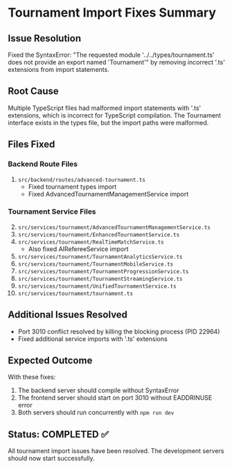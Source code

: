 # Tournament Import Fixes Summary

## Issue Resolution

Fixed the SyntaxError: "The requested module '../../types/tournament.ts' does not provide an export named 'Tournament'" by removing incorrect '.ts' extensions from import statements.

## Root Cause

Multiple TypeScript files had malformed import statements with '.ts' extensions, which is incorrect for TypeScript compilation. The Tournament interface exists in the types file, but the import paths were malformed.

## Files Fixed

### Backend Route Files

1. `src/backend/routes/advanced-tournament.ts`
   - Fixed tournament types import
   - Fixed AdvancedTournamentManagementService import

### Tournament Service Files

2. `src/services/tournament/AdvancedTournamentManagementService.ts`
3. `src/services/tournament/EnhancedTournamentService.ts`
4. `src/services/tournament/RealTimeMatchService.ts`
   - Also fixed AIRefereeService import
5. `src/services/tournament/TournamentAnalyticsService.ts`
6. `src/services/tournament/TournamentMobileService.ts`
7. `src/services/tournament/TournamentProgressionService.ts`
8. `src/services/tournament/TournamentStreamingService.ts`
9. `src/services/tournament/UnifiedTournamentService.ts`
10. `src/services/tournament/tournament.ts`

## Additional Issues Resolved

- Port 3010 conflict resolved by killing the blocking process (PID 22964)
- Fixed additional service imports with '.ts' extensions

## Expected Outcome

With these fixes:

1. The backend server should compile without SyntaxError
2. The frontend server should start on port 3010 without EADDRINUSE error
3. Both servers should run concurrently with `npm run dev`

## Status: COMPLETED ✅

All tournament import issues have been resolved. The development servers should now start successfully.
